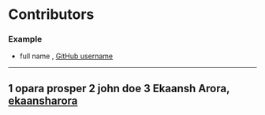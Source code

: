 # Contributors

### Example
- full name , [GitHub username](link)

---
1 opara prosper
2 john doe
3 Ekaansh Arora, [ekaansharora](https://github.com/EkaanshArora/)
---